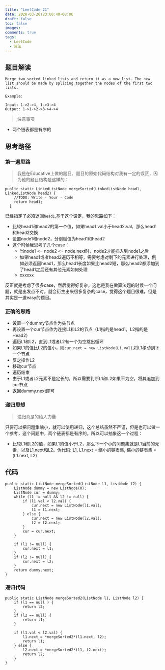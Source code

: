 ```yaml
---
title: "LeetCode 21"
date: 2020-03-26T23:00:40+08:00
draft: false
toc: false
images:
comments: true
tags:
  - LeetCode
  - 算法
---
```


## 题目解读

```
Merge two sorted linked lists and return it as a new list. The new list should be made by splicing together the nodes of the first two lists.

Example:

Input: 1->2->4, 1->3->4
Output: 1->1->2->3->4->4
```

> 注意事项  

- 两个链表都是有序的

## 思考路径
### 第一遍思路

> 我是在Educative上做的题目，题目的原始代码结构对我有一定的误区，因为他的题目结构是这样的：  

```
public static LinkedListNode mergeSorted(LinkedListNode head1, LinkedListNode head2) {    
    //TODO: Write - Your - Code
    return head1;
  }
```

已经指定了必须返回`head1`,基于这个设定，我的思路如下：

- 比较head1和head2的第一个值，如果head1.val小于head2.val，那么head1和head2交换
- 设置node1和node2，分别赋值为head1和head2
- 这个时候我思考了几个case：
	- 当node1 <= node2 <= node.next时，node2才能插入到node1之后
	- 如果head1或者head2遍历不相等，需要考虑对剩下的元素进行处理，例如必须返回head1，那么head1长度如果比head2短，那么head2都添加到了head1之后还有其他元素如何处理
	- xxxxxx

反正就是考虑了很多case，然后觉得好复杂，这也是我在做算法题的时候一个问题，就是出发点不对，就会衍生出来很多复杂的case，觉得这个题目很难，但是其实是一道easy的题目。

### 正确的思路

- 设置一个dummy节点作为头节点
- 再设置一个cur节点作为连接L1和L2的节点（L1指的是head1，L2指的是Head2）
- 遍历L1和L2，直到L1或者L2有一个为空跳出循环
- 如果L1的值比L2的值小，则`cur.next = new ListNode(L1.val)`,将L1移动到下一个节点
- 反之操作L2
- 移动cur节点
- 遍历结束
- 由于L1或者L2元素不是定长的，所以需要判断L1和L2如果不为空，将其追加到cur节点
- 返回dummy.next即可

### 递归思想

> 递归真是的给人力量  

只要可以把问题集缩小，就可以使用递归，这个总结虽然不严谨，但是也可以做一个参考，这个问题中，两个链表都是有序的，所以可以抽象这一个过程：

- 比较L1和L2的值，如果L1的值小于L2，那么下一个小的问题集就是L1当前的元素，以及L1.next和L2。伪代码:   L1,  L1.next =  缩小的链表集, 缩小的链表集 = (L1.next, L2)

## 代码

```
public static ListNode mergeSorted(ListNode l1, ListNode l2) {
    ListNode dummy = new ListNode(0);
    ListNode cur = dummy;
    while (l1 != null && l2 != null) {
        if (l1.val < l2.val) {
            cur.next = new ListNode(l1.val);
            l1 = l1.next;
        } else {
            cur.next = new ListNode(l2.val);
            l2 = l2.next;
        }
        cur = cur.next;
    }

    if (l1 != null) {
        cur.next = l1;
    }
    if (l2 != null) {
        cur.next = l2;
    }
    return dummy.next;
}
```


### 递归代码

```
public static ListNode mergeSorted2(ListNode l1, ListNode l2) {
    if (l1 == null ) {
        return l2;
    }
    if (l2 == null) {
        return l1;
    }

    if (l1.val < l2.val) {
        l1.next = *mergeSorted2*(l1.next, l2);
        return l1;
    } else {
        l2.next = *mergeSorted2*(l1, l2.next);
        return l2;
    }
}
```